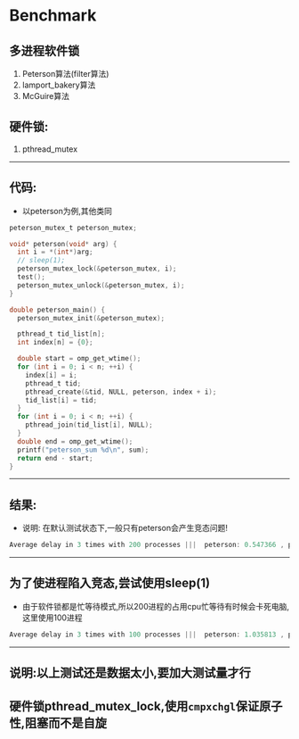# Benchmark
## 多进程软件锁
1. Peterson算法(filter算法)
2. lamport_bakery算法
3. McGuire算法
## 硬件锁: 
1. pthread_mutex


---
## 代码:
  - 以peterson为例,其他类同
  ```c
  peterson_mutex_t peterson_mutex;

  void* peterson(void* arg) {
    int i = *(int*)arg;
    // sleep(1);
    peterson_mutex_lock(&peterson_mutex, i);
    test();
    peterson_mutex_unlock(&peterson_mutex, i);
  }

  double peterson_main() {
    peterson_mutex_init(&peterson_mutex);

    pthread_t tid_list[n];
    int index[n] = {0};

    double start = omp_get_wtime();
    for (int i = 0; i < n; ++i) {
      index[i] = i;
      pthread_t tid;
      pthread_create(&tid, NULL, peterson, index + i);
      tid_list[i] = tid;
    }
    for (int i = 0; i < n; ++i) {
      pthread_join(tid_list[i], NULL);
    }
    double end = omp_get_wtime();
    printf("peterson_sum %d\n", sum);
    return end - start;
  }
  ```
---
## 结果:
- 说明: 在默认测试状态下,一般只有peterson会产生竞态问题!
```java
Average delay in 3 times with 200 processes |||  peterson: 0.547366 , pthread_mutex: 0.019146 , lamport_bakery: 0.019223, McGuire: 0.018633
```
---
## 为了使进程陷入竞态,尝试使用sleep(1)
- 由于软件锁都是忙等待模式,所以200进程的占用cpu忙等待有时候会卡死电脑,这里使用100进程
```java
Average delay in 3 times with 100 processes |||  peterson: 1.035813 , pthread_mutex: 1.016462 , lamport_bakery: 1.640425, McGuire: 1.936620
```
---
说明:以上测试还是数据太小,要加大测试量才行
---
## 硬件锁pthread_mutex_lock,使用`cmpxchgl`保证原子性,阻塞而不是自旋
